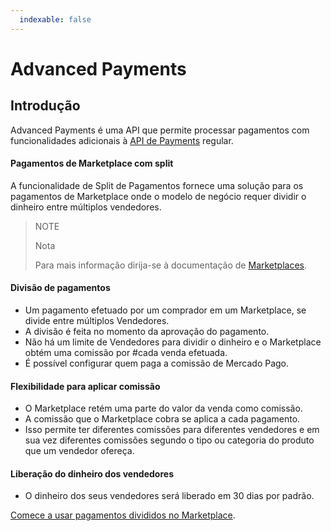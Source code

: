 ```yaml
---
  indexable: false
---
```


# Advanced Payments
## Introdução

Advanced Payments é uma API que permite processar pagamentos com funcionalidades adicionais à [API de Payments](https://www.mercadopago[FAKER][URL][DOMAIN]/developers/pt/guides/online-payments/checkout-api/introduction) regular.

#### Pagamentos de Marketplace com split

A funcionalidade de Split de Pagamentos fornece uma solução para os pagamentos de Marketplace onde o modelo de negócio requer dividir o dinheiro entre múltiplos vendedores.

> NOTE
>
> Nota
>
> Para mais informação dirija-se à documentação de [Marketplaces](https://www.mercadopago[FAKER][URL][DOMAIN]/developers/pt/guides/online-payments/marketplace/checkout-api/introduction).

#### Divisão de pagamentos

* Um pagamento efetuado por um comprador em um Marketplace, se divide entre múltiplos Vendedores.
* A divisão é feita no momento da aprovação do pagamento.
* Não há um limite de Vendedores para dividir o dinheiro e o Marketplace obtém uma comissão por #cada venda efetuada.
* É possível configurar quem paga a comissão de Mercado Pago.

#### Flexibilidade para aplicar comissão

* O Marketplace retém uma parte do valor da venda como comissão.
* A comissão que o Marketplace cobra se aplica a cada pagamento.
* Isso permite ter diferentes comissões para diferentes vendedores e em sua vez diferentes comissões segundo o tipo ou categoria do produto que um vendedor ofereça.

#### Liberação do dinheiro dos vendedores


* O dinheiro dos seus vendedores será liberado em 30 dias por padrão.


[Comece a usar pagamentos divididos no Marketplace](https://www.mercadopago[FAKER][URL][DOMAIN]/developers/pt/guides/online-payments/marketplace/advanced-payments/receive-split-payments).
